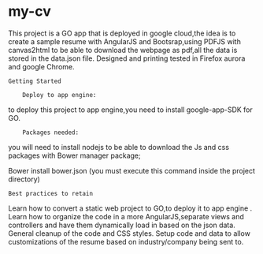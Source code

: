 # my-cv

This project is a GO app that is deployed in google cloud,the idea is to create a sample resume with AngularJS and Bootsrap,using PDFJS with canvas2html to be able to download the webpage as pdf,all the data is stored in the data.json file.
Designed and printing tested in Firefox aurora and google Chrome. 

    Getting Started
  
        Deploy to app engine: 
   
to deploy this project to app engine,you need to install google-app-SDK for GO.

        Packages needed:
  
you will need to install nodejs to be able to download the Js and css packages with Bower manager package;

Bower install bower.json (you must execute this command inside the project directory)

    
    Best practices to retain
    
Learn how to convert a static web project to GO,to deploy it to app engine .
Learn how to organize the code in a more AngularJS,separate views and controllers and have them dynamically load in based on the json data.
General cleanup of the code and CSS styles.
Setup code and data to allow customizations of the resume based on industry/company being sent to.
